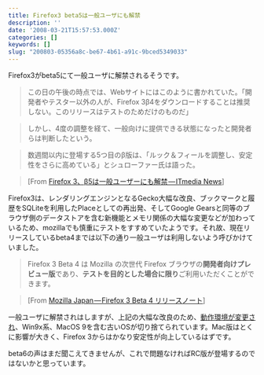 ```yaml
---
title: Firefox3 beta5は一般ユーザにも解禁
description: ''
date: '2008-03-21T15:57:53.000Z'
categories: []
keywords: []
slug: "200803-05356a8c-be67-4b61-a91c-9bced5349033"
---
```

Firefox3がbeta5にて一般ユーザに解禁されるそうです。

> この日の午後の時点では、Webサイトにはこのように書かれていた。「開発者やテスター以外の人が、Firefox 3β4をダウンロードすることは推奨しない。このリリースはテストのためだけのものだ」

> しかし、4度の調整を経て、一般向けに提供できる状態になったと開発者らは判断したという。

> 数週間以内に登場する5つ目のβ版は、「ルック＆フィールを調整し、安定性をさらに高めている」とシュローファー氏は語った。

> \[From [Firefox 3、β5は一般ユーザーにも解禁 — ITmedia News](http://www.itmedia.co.jp/news/articles/0803/21/news035.html)\]

Firefox3は、レンダリングエンジンとなるGecko大幅な改良、ブックマークと履歴をSQLiteを利用したPlaceとしての再出発、そしてGoogle Gearsと同等のブラウザ側のデータストアを含む新機能とメモリ関係の大幅な変更などが加わっているため、mozillaでも慎重にテストをすすめていたようです。それ故、現在リリースしているbeta4までは以下の通り一般ユーザは利用しないよう呼びかけていました。

> Firefox 3 Beta 4 は Mozilla の次世代 Firefox ブラウザの**開発者向けプレビュー版**であり、**テストを目的とした場合に限り**ご利用いただくことができます。

> \[From [Mozilla Japan — Firefox 3 Beta 4 リリースノート](http://www.mozilla-japan.org/products/firefox/3.0b4/releasenotes/)\]

一般ユーザに解禁されはしますが、上記の大幅な改良のため、[動作環境が変更され](http://www.mozilla-japan.org/products/firefox/system-requirements-v3.html)、Win9x系、MacOS 9を含む古いOSが切り捨てられています。Mac版はとくに影響が大きく、Firefox 3からはかなり安定性が向上しているはずです。

beta6の声はまだ聞こえてきませんが、これで問題なければRC版が登場するのではないかと思っています。